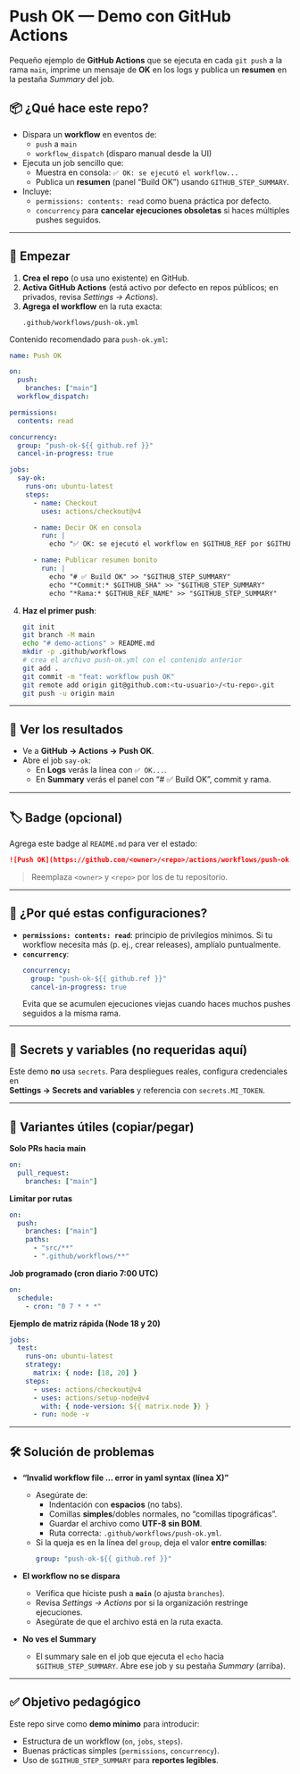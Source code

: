 # Push OK — Demo con GitHub Actions

Pequeño ejemplo de **GitHub Actions** que se ejecuta en cada `git push` a la rama `main`, imprime un mensaje de **OK** en los logs y publica un **resumen** en la pestaña *Summary* del job.

## 📦 ¿Qué hace este repo?

- Dispara un **workflow** en eventos de:
  - `push` a `main`
  - `workflow_dispatch` (disparo manual desde la UI)
- Ejecuta un job sencillo que:
  - Muestra en consola: `✅ OK: se ejecutó el workflow...`
  - Publica un **resumen** (panel “Build OK”) usando `GITHUB_STEP_SUMMARY`.
- Incluye:
  - `permissions: contents: read` como buena práctica por defecto.
  - `concurrency` para **cancelar ejecuciones obsoletas** si haces múltiples pushes seguidos.

---

## 🚀 Empezar

1. **Crea el repo** (o usa uno existente) en GitHub.
2. **Activa GitHub Actions** (está activo por defecto en repos públicos; en privados, revisa *Settings → Actions*).
3. **Agrega el workflow** en la ruta exacta:
   ```
   .github/workflows/push-ok.yml
   ```

Contenido recomendado para `push-ok.yml`:

```yaml
name: Push OK

on:
  push:
    branches: ["main"]
  workflow_dispatch:

permissions:
  contents: read

concurrency:
  group: "push-ok-${{ github.ref }}"
  cancel-in-progress: true

jobs:
  say-ok:
    runs-on: ubuntu-latest
    steps:
      - name: Checkout
        uses: actions/checkout@v4

      - name: Decir OK en consola
        run: |
          echo "✅ OK: se ejecutó el workflow en $GITHUB_REF por $GITHUB_ACTOR"

      - name: Publicar resumen bonito
        run: |
          echo "# ✅ Build OK" >> "$GITHUB_STEP_SUMMARY"
          echo "*Commit:* $GITHUB_SHA" >> "$GITHUB_STEP_SUMMARY"
          echo "*Rama:* $GITHUB_REF_NAME" >> "$GITHUB_STEP_SUMMARY"
```

4. **Haz el primer push**:
   ```bash
   git init
   git branch -M main
   echo "# demo-actions" > README.md
   mkdir -p .github/workflows
   # crea el archivo push-ok.yml con el contenido anterior
   git add .
   git commit -m "feat: workflow push OK"
   git remote add origin git@github.com:<tu-usuario>/<tu-repo>.git
   git push -u origin main
   ```

---

## 👀 Ver los resultados

- Ve a **GitHub → Actions → Push OK**.
- Abre el job `say-ok`:
  - En **Logs** verás la línea con `✅ OK...`.
  - En **Summary** verás el panel con “# ✅ Build OK”, commit y rama.

---

## 🏷️ Badge (opcional)

Agrega este badge al `README.md` para ver el estado:

```md
![Push OK](https://github.com/<owner>/<repo>/actions/workflows/push-ok.yml/badge.svg)
```

> Reemplaza `<owner>` y `<repo>` por los de tu repositorio.

---

## 🧩 ¿Por qué estas configuraciones?

- **`permissions: contents: read`**: principio de privilegios mínimos. Si tu workflow necesita más (p. ej., crear releases), amplíalo puntualmente.
- **`concurrency`**:
  ```yaml
  concurrency:
    group: "push-ok-${{ github.ref }}"
    cancel-in-progress: true
  ```
  Evita que se acumulen ejecuciones viejas cuando haces muchos pushes seguidos a la misma rama.

---

## 🔐 Secrets y variables (no requeridas aquí)

Este demo **no** usa `secrets`. Para despliegues reales, configura credenciales en  
**Settings → Secrets and variables** y referencia con `secrets.MI_TOKEN`.

---

## 🧪 Variantes útiles (copiar/pegar)

**Solo PRs hacia main**
```yaml
on:
  pull_request:
    branches: ["main"]
```

**Limitar por rutas**
```yaml
on:
  push:
    branches: ["main"]
    paths:
      - "src/**"
      - ".github/workflows/**"
```

**Job programado (cron diario 7:00 UTC)**
```yaml
on:
  schedule:
    - cron: "0 7 * * *"
```

**Ejemplo de matriz rápida (Node 18 y 20)**
```yaml
jobs:
  test:
    runs-on: ubuntu-latest
    strategy:
      matrix: { node: [18, 20] }
    steps:
      - uses: actions/checkout@v4
      - uses: actions/setup-node@v4
        with: { node-version: ${{ matrix.node }} }
      - run: node -v
```

---

## 🛠️ Solución de problemas

- **“Invalid workflow file … error in yaml syntax (línea X)”**
  - Asegúrate de:
    - Indentación con **espacios** (no tabs).
    - Comillas **simples**/dobles normales, no “comillas tipográficas”.
    - Guardar el archivo como **UTF-8 sin BOM**.
    - Ruta correcta: `.github/workflows/push-ok.yml`.
  - Si la queja es en la línea del `group`, deja el valor **entre comillas**:
    ```yaml
    group: "push-ok-${{ github.ref }}"
    ```

- **El workflow no se dispara**
  - Verifica que hiciste push a **`main`** (o ajusta `branches`).
  - Revisa *Settings → Actions* por si la organización restringe ejecuciones.
  - Asegúrate de que el archivo está en la ruta exacta.

- **No ves el Summary**
  - El summary sale en el job que ejecuta el `echo` hacia `$GITHUB_STEP_SUMMARY`. Abre ese job y su pestaña *Summary* (arriba).

---

## ✅ Objetivo pedagógico

Este repo sirve como **demo mínimo** para introducir:
- Estructura de un workflow (`on`, `jobs`, `steps`).
- Buenas prácticas simples (`permissions`, `concurrency`).
- Uso de `$GITHUB_STEP_SUMMARY` para **reportes legibles**.
